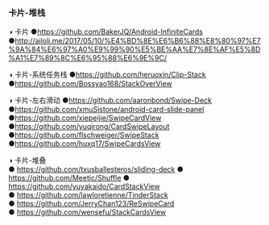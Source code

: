 ### 卡片-堆栈
◑ 卡片
●https://github.com/BakerJQ/Android-InfiniteCards
●http://ailoli.me/2017/05/10/%E4%BD%8E%E6%B6%88%E8%80%97%E7%9A%84%E6%97%A0%E9%99%90%E5%BE%AA%E7%8E%AF%E5%8D%A1%E7%89%8C%E6%95%88%E6%9E%9C/


◑ 卡片-系统任务栈
●https://github.com/heruoxin/Clip-Stack
●https://github.com/Bossyao168/StackOverView

◑ 卡片-左右滑动
●https://github.com/aaronbond/Swipe-Deck
●https://github.com/xmuSistone/android-card-slide-panel
●https://github.com/xiepeijie/SwipeCardView
●https://github.com/yuqirong/CardSwipeLayout
●https://github.com/flschweiger/SwipeStack
●https://github.com/huxq17/SwipeCardsView

◑ 卡片-堆叠  
● https://github.com/txusballesteros/sliding-deck
● https://github.com/Meetic/Shuffle
 ● https://github.com/yuyakaido/CardStackView  
 ● https://github.com/lawloretienne/TinderStack  
 ● https://github.com/JerryChan123/ReSwipeCard  
 ● https://github.com/wensefu/StackCardsView  
